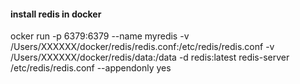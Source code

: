#### install redis in docker 
ocker run -p 6379:6379 --name myredis -v /Users/XXXXXX/docker/redis/redis.conf:/etc/redis/redis.conf -v /Users/XXXXXX/docker/redis/data:/data -d redis:latest redis-server /etc/redis/redis.conf --appendonly yes